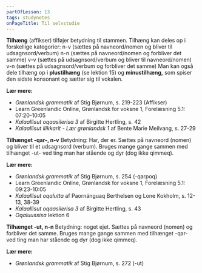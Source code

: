 ```yaml
---
partOfLesson: 13
tags: studynotes
onPageTitle: Til selvstudie
---
```


**Tilhæng** (affikser) tilføjer betydning til stammen. Tilhæng kan deles op i forskellige kategorier:
n-v (sættes på navneord/nomen og bliver til udsagnsord/verbum)
n-n (sættes på navneord/nomen og forbliver det samme)
v-v (sættes på udsagnsord/verbum og bliver til navneord/nomen)
v-n (sættes på udsagnsord/verbum og forbliver det samme)
Man kan også dele tilhæng op i **plustilhæng** (se lektion 15) og **minustilhæng,** som spiser den sidste konsonant og sætter sig til vokalen.

**Lær mere:**
- *Grønlandsk grammatik* af Stig Bjørnum, s. 219-223 (Affikser)
- Learn Greenlandic Online, Grønlandsk for voksne 1, Forelæsning 5.1: 07:20-10:05
- *Kalaallisut oqaasilerisa 3* af Birgitte Hertling, s. 42
- *Kalaallisut ilikkarit - Lær grønlandsk 1* af Bente Marie Meilvang, s. 27-29

**Tilhænget -qar-, n-v**
Betydning: Har, der er. Sættes på navneord (nomen) og bliver til et udsagnsord (verbum). Bruges mange gange sammen med tilhænget -ut- ved ting man har stående og dyr (dog ikke qimmeq).

**Lær mere:**
- *Grønlandsk grammatik* af Stig Bjørnum, s. 254 (-qarpoq)
- Learn Greenlandic Online, Grønlandsk for voksne 1, Forelæsning 5.1: 09:23-10:05
- *Kalaallisut oqalutta* af Paornánguaq Berthelsen og Lone Kokholm, s. 12-13, 38-39
- *Kalaallisut oqaasilerisa 3* af Birgitte Hertling, s. 43
- *Oqaluussisa* lektion 6

**Tilhænget -ut, n-n**
Betydning: noget ejet. Sættes på navneord (nomen) og forbliver det samme. Bruges mange gange sammen med tilhænget -qar- ved ting man har stående og dyr (dog ikke qimmeq).

**Lær mere:**
- *Grønlandsk grammatik* af Stig Bjørnum, s. 272 (-ut)